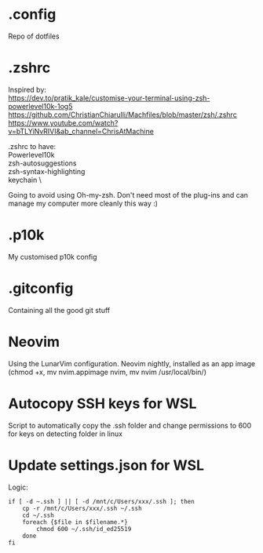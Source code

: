 # .config
Repo of dotfiles

# .zshrc
Inspired by: \
https://dev.to/pratik_kale/customise-your-terminal-using-zsh-powerlevel10k-1og5 \
https://github.com/ChristianChiarulli/Machfiles/blob/master/zsh/.zshrc \
https://www.youtube.com/watch?v=bTLYiNvRIVI&ab_channel=ChrisAtMachine

.zshrc to have: \
Powerlevel10k \
zsh-autosuggestions \
zsh-syntax-highlighting \
keychain \

Going to avoid using Oh-my-zsh. Don't need most of the plug-ins and can manage my computer more cleanly this way :)

# .p10k
My customised p10k config

# .gitconfig
Containing all the good git stuff

# Neovim
Using the LunarVim configuration.
Neovim nightly, installed as an app image (chmod +x, mv nvim.appimage nvim, mv nvim /usr/local/bin/)

# Autocopy SSH keys for WSL
Script to automatically copy the .ssh folder and change permissions to 600 for keys on detecting folder in linux

# Update settings.json for WSL

Logic:
```
if [ -d ~.ssh ] || [ -d /mnt/c/Users/xxx/.ssh ]; then 
    cp -r /mnt/c/Users/xxx/.ssh ~/.ssh
    cd ~/.ssh
    foreach {$file in $filename.*}
        chmod 600 ~/.ssh/id_ed25519
    done
fi
